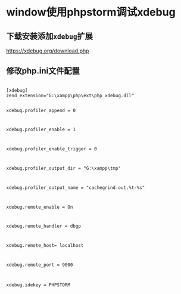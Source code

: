 # window使用phpstorm调试xdebug

## 下载安装添加`xdebug`扩展

<a href="https://xdebug.org/download.php">https://xdebug.org/download.php</a>

## 修改php.ini文件配置
<code>
[xdebug]
zend_extension="G:\xampp\php\ext\php_xdebug.dll"

xdebug.profiler_append = 0 

xdebug.profiler_enable = 1 

xdebug.profiler_enable_trigger = 0 

xdebug.profiler_output_dir = "G:\xampp\tmp"

xdebug.profiler_output_name = "cachegrind.out.%t-%s"

xdebug.remote_enable = On 
 
xdebug.remote_handler = dbgp  
   
xdebug.remote_host= localhost  

xdebug.remote_port = 9000 
 
xdebug.idekey = PHPSTORM
</code>